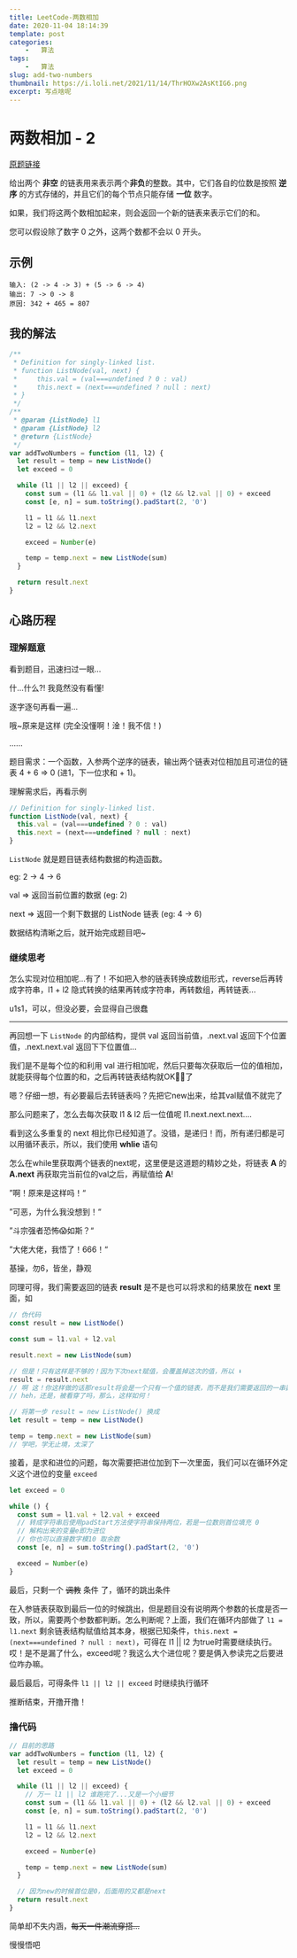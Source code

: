 ```yaml
---
title: LeetCode-两数相加
date: 2020-11-04 18:14:39
template: post
categories:
	-	算法
tags: 
	-	算法
slug: add-two-numbers
thumbnail: https://i.loli.net/2021/11/14/ThrHOXw2AsKtIG6.png
excerpt: 写点啥呢
---
```


# 两数相加 - 2

[原题链接](https://leetcode-cn.com/problems/add-two-numbers/)

给出两个 **非空** 的链表用来表示两个**非负**的整数。其中，它们各自的位数是按照 **逆序** 的方式存储的，并且它们的每个节点只能存储 **一位** 数字。

如果，我们将这两个数相加起来，则会返回一个新的链表来表示它们的和。

您可以假设除了数字 0 之外，这两个数都不会以 0 开头。

## 示例
```
输入: (2 -> 4 -> 3) + (5 -> 6 -> 4)
输出: 7 -> 0 -> 8
原因: 342 + 465 = 807
```

## 我的解法
```js
/**
 * Definition for singly-linked list.
 * function ListNode(val, next) {
 *     this.val = (val===undefined ? 0 : val)
 *     this.next = (next===undefined ? null : next)
 * }
 */
/**
 * @param {ListNode} l1
 * @param {ListNode} l2
 * @return {ListNode}
 */
var addTwoNumbers = function (l1, l2) {
  let result = temp = new ListNode()
  let exceed = 0

  while (l1 || l2 || exceed) {
    const sum = (l1 && l1.val || 0) + (l2 && l2.val || 0) + exceed
    const [e, n] = sum.toString().padStart(2, '0')

    l1 = l1 && l1.next
    l2 = l2 && l2.next

    exceed = Number(e)

    temp = temp.next = new ListNode(sum)
  }

  return result.next
}
```

## 心路历程
### 理解题意

看到题目，迅速扫过一眼...

什...什么?! 我竟然没有看懂!

逐字逐句再看一遍...

哦~原来是这样 (完全没懂啊！淦！我不信！)

......

题目需求：一个函数，入参两个逆序的链表，输出两个链表对位相加且可进位的链表 4 + 6 => 0 (进1，下一位求和 + 1)。

理解需求后，再看示例
```js
// Definition for singly-linked list.
function ListNode(val, next) {
  this.val = (val===undefined ? 0 : val)
  this.next = (next===undefined ? null : next)
}
```
`ListNode` 就是题目链表结构数据的构造函数。

eg: 2 -> 4 -> 6

val => 返回当前位置的数据 (eg: 2)

next => 返回一个剩下数据的 ListNode 链表 (eg: 4 -> 6)

数据结构清晰之后，就开始完成题目吧~

### 继续思考

怎么实现对位相加呢...有了！不如把入参的链表转换成数组形式，reverse后再转成字符串，l1 + l2 隐式转换的结果再转成字符串，再转数组，再转链表...

u1s1，可以，但没必要，会显得自己很蠢

-----

再回想一下 `ListNode` 的内部结构，提供 val 返回当前值，.next.val 返回下个位置值，.next.next.val 返回下下位置值...

我们是不是每个位的和利用 val 进行相加呢，然后只要每次获取后一位的值相加，就能获得每个位置的和，之后再转链表结构就OK🙆‍♂️了

嗯？仔细一想，有必要最后去转链表吗？先把它new出来，给其val赋值不就完了

那么问题来了，怎么去每次获取 l1 & l2 后一位值呢 l1.next.next.next....

看到这么多重复的 next 相比你已经知道了。没错，是递归！而，所有递归都是可以用循环表示，所以，我们使用 **whlie** 语句

怎么在while里获取两个链表的next呢，这里便是这道题的精妙之处，将链表 **A** 的 **A.next** 再获取完当前位的val之后，再赋值给 **A**!

”啊！原来是这样吗！“

”可恶，为什么我没想到！“

”斗宗强者恐怖😱如斯？“

”大佬大佬，我悟了！666！“

基操，勿6，皆坐，静观

同理可得，我们需要返回的链表 **result** 是不是也可以将求和的结果放在 **next** 里面，如
```js
// 伪代码
const result = new ListNode()

const sum = l1.val + l2.val

result.next = new ListNode(sum)

// 但是！只有这样是不够的！因为下次next赋值，会覆盖掉这次的值，所以 ⬇️
result = result.next
// 啊 这！你这样做的话那result将会是一个只有一个值的链表，而不是我们需要返回的一串数据！
// heh，还是，被看穿了吗，那么，这样如何！

// 将第一步 result = new ListNode() 换成
let result = temp = new ListNode()

temp = temp.next = new ListNode(sum)
// 学吧，学无止境，太深了
```

接着，是求和进位的问题，每次需要把进位加到下一次里面，我们可以在循环外定义这个进位的变量 `exceed`

```js
let exceed = 0

while () {
  const sum = l1.val + l2.val + exceed
  // 转成字符串后使用padStart方法使字符串保持两位，若是一位数则首位填充 0
  // 解构出来的变量e即为进位
  // 你也可以直接数字模10 取余数
  const [e, n] = sum.toString().padStart(2, '0')

  exceed = Number(e)
}
```

最后，只剩一个 ~~调教~~ 条件 了，循环的跳出条件

在入参链表获取到最后一位的时候跳出，但是题目没有说明两个参数的长度是否一致，所以，需要两个参数都判断。怎么判断呢？上面，我们在循环内部做了 `l1 = l1.next` 剩余链表结构赋值给其本身，根据已知条件，`this.next = (next===undefined ? null : next)`，可得在 l1 || l2 为true时需要继续执行。哎！是不是漏了什么，exceed呢？我这么大个进位呢？要是俩入参读完之后要进位咋办嘛。

最后最后，可得条件 `l1 || l2 || exceed` 时继续执行循环

推断结束，开撸开撸！

### 撸代码

```js
// 目前的思路
var addTwoNumbers = function (l1, l2) {
  let result = temp = new ListNode()
  let exceed = 0

  while (l1 || l2 || exceed) {
    // 万一 l1 || l2 谁跑完了...又是一个小细节
    const sum = (l1 && l1.val || 0) + (l2 && l2.val || 0) + exceed
    const [e, n] = sum.toString().padStart(2, '0')

    l1 = l1 && l1.next
    l2 = l2 && l2.next

    exceed = Number(e)

    temp = temp.next = new ListNode(sum)
  }

  // 因为new的时候首位是0，后面用的又都是next
  return result.next
}
```
简单却不失内涵，~~每天一件潮流穿搭...~~

慢慢悟吧
